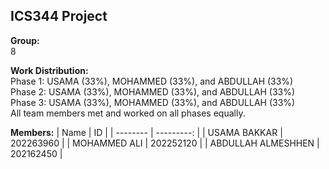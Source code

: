 ## ICS344 Project
**Group:**\
8

**Work Distribution:**\
Phase 1: USAMA (33%), MOHAMMED (33%), and ABDULLAH (33%)\
Phase 2: USAMA (33%), MOHAMMED (33%), and ABDULLAH (33%)\
Phase 3: USAMA (33%), MOHAMMED (33%), and ABDULLAH (33%)\
All team members met and worked on all phases equally.

**Members:**
| Name | ID |
| -------- | ---------: |
| USAMA BAKKAR | 202263960 |
| MOHAMMED ALI | 202252120 |
| ABDULLAH ALMESHHEN | 202162450 |